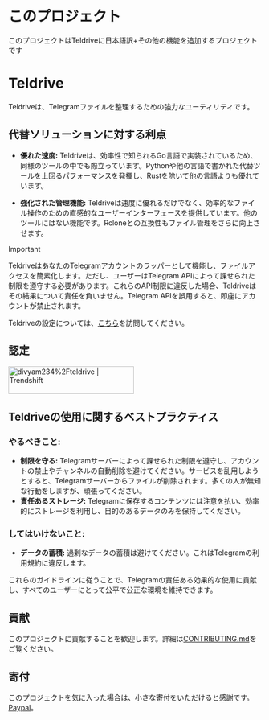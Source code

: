 # このプロジェクト

このプロジェクトはTeldriveに日本語訳+その他の機能を追加するプロジェクトです

# Teldrive

Teldriveは、Telegramファイルを整理するための強力なユーティリティです。

## 代替ソリューションに対する利点

- **優れた速度:** Teldriveは、効率性で知られるGo言語で実装されているため、同様のツールの中でも際立っています。Pythonや他の言語で書かれた代替ツールを上回るパフォーマンスを発揮し、Rustを除いて他の言語よりも優れています。

- **強化された管理機能:** Teldriveは速度に優れるだけでなく、効率的なファイル操作のための直感的なユーザーインターフェースを提供しています。他のツールにはない機能です。Rcloneとの互換性もファイル管理をさらに向上させます。

> [!IMPORTANT]
> TeldriveはあなたのTelegramアカウントのラッパーとして機能し、ファイルアクセスを簡素化します。ただし、ユーザーはTelegram APIによって課せられた制限を遵守する必要があります。これらのAPI制限に違反した場合、Teldriveはその結果について責任を負いません。Telegram APIを誤用すると、即座にアカウントが禁止されます。

Teldriveの設定については、[こちら](https://teldrive-docs.pages.dev)を訪問してください。

## 認定

<a href="https://trendshift.io/repositories/7568" target="_blank"><img src="https://trendshift.io/api/badge/repositories/7568" alt="divyam234%2Fteldrive | Trendshift" style="width: 250px; height: 55px;" width="250" height="55"/></a>

## Teldriveの使用に関するベストプラクティス

### やるべきこと:

- **制限を守る:** Telegramサーバーによって課せられた制限を遵守し、アカウントの禁止やチャンネルの自動削除を避けてください。サービスを乱用しようとすると、Telegramサーバーからファイルが削除されます。多くの人が無知な行動をしますが、頑張ってください。
- **責任あるストレージ:** Telegramに保存するコンテンツには注意を払い、効率的にストレージを利用し、目的のあるデータのみを保持してください。

### してはいけないこと:
- **データの蓄積:** 過剰なデータの蓄積は避けてください。これはTelegramの利用規約に違反します。

これらのガイドラインに従うことで、Telegramの責任ある効果的な使用に貢献し、すべてのユーザーにとって公平で公正な環境を維持できます。

## 貢献

このプロジェクトに貢献することを歓迎します。詳細は[CONTRIBUTING.md](CONTRIBUTING.md)をご覧ください。

## 寄付

このプロジェクトを気に入った場合は、小さな寄付をいただけると感謝です。[Paypal](https://paypal.me/redux234)。
